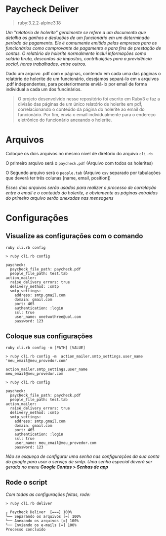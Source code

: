 # Paycheck Deliver
> ruby:3.2.2-alpine3.18

_Um "relatório de holerite" geralmente se refere a um documento que detalha os ganhos e deduções de um funcionário em um determinado período de pagamento. Ele é comumente emitido pelas empresas para os funcionários como comprovante de pagamento e para fins de prestação de contas. O relatório de holerite normalmente inclui informações como salário bruto, descontos de impostos, contribuições para a previdência social, horas trabalhadas, entre outros._

Dado um arquivo .pdf com `n` páginas, contendo em cada uma das páginas o relatório de holerite de um funcionário, desejamos separá-lo em `n` arquivos .pdf independentes, para posteriormente enviá-lo por email de forma individual a cada um dos funcinários.

> O projeto desenvolvido nesse repositório foi escrito em Ruby3 e faz a divisão das páginas de um único relatório de holerite em pdf, correlacionando o conteúdo da página do holerite ao email do funcionário. Por fim, envia o email individualmente para o endereço eletrônico do funcionário anexando o holerite.

# Arquivos
Coloque os dois arquivos no mesmo nível de diretório do arquivo `cli.rb`

O primeiro arquivo será o `paycheck.pdf` (Arquivo com todos os holerites)

O Segundo arquivo será o `people.tab` (Arquivo `csv` separado por tabulações que deverá ter três colunas [name, email, position])

_Esses dois arquivos serão usados para realizer o processo de correlação entre o email e o conteúdo do holerite, e obviamente as páginas extraídas do primeiro arquivo serão anexadas nas mensagens_

# Configurações

## Visualize as configurações com o comando
`ruby cli.rb config`

```
> ruby cli.rb config

paycheck:
  paycheck_file_path: paycheck.pdf
  people_file_path: test.tab
action_mailer:
  raise_delivery_errors: true
  delivery_method: :smtp
  smtp_settings:
    address: smtp.gmail.com
    domain: gmail.com
    port: 465
    authentication: :login
    ssl: true
    user_name: onetwothree@uol.com
    password: 123
```

## Coloque sua configurações

`ruby cli.rb config -m [PATH] [VALUE]`

```
> ruby cli.rb config -m  action_mailer.smtp_settings.user_name 'meu_email@meu_provedor.com'

action_mailer.smtp_settings.user_name
meu_email@meu_provedor.com

> ruby cli.rb config

paycheck:
  paycheck_file_path: paycheck.pdf
  people_file_path: test.tab
action_mailer:
  raise_delivery_errors: true
  delivery_method: :smtp
  smtp_settings:
    address: smtp.gmail.com
    domain: gmail.com
    port: 465
    authentication: :login
    ssl: true
    user_name: meu_email@meu_provedor.com
    password: 123
```

_Não se esqueça de configurar uma senha nas configurações da sua conta do google para usar o serviço de smtp. Uma senha especial deverá ser gerada no menu **Google Contas > Senhas de app**_

## Rode o script

_Com todas as configurações feitas, rode:_

```
> ruby cli.rb deliver

┌ Paycheck Deliver  [===] 100%                                           
└── Separando os arquivos [=] 100%
└── Anexando os arquivos [=] 100%
└── Enviando os e-mails [=] 100%
Processo concluído
```
